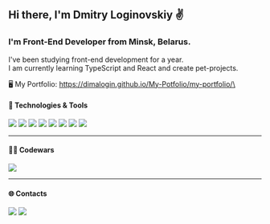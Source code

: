 ## Hi there, I'm Dmitry Loginovskiy :v:


### I'm Front-End Developer from Minsk, Belarus.

I've been studying front-end development for a year. \
I am currently learning TypeScript and React and create pet-projects.

:desktop_computer: My Portfolio: https://dimalogin.github.io/My-Potfolio/my-portfolio/\


#### :wrench: Technologies & Tools

<img src="https://img.shields.io/badge/HTML5-da502d?style=for-the-badge&logo=HTML5&logoColor=white"/> <img src="https://img.shields.io/badge/CSS3-1671bb?style=for-the-badge&logo=HTML5&logoColor=white"/> <img src="https://img.shields.io/badge/JavaScript-f4e220?style=for-the-badge&logo=JavaScript&logoColor=black"/> <img src="https://img.shields.io/badge/TypeScript-2f74c0?style=for-the-badge&logo=TypeScript&logoColor=white"/> <img src="https://img.shields.io/badge/react-black?style=for-the-badge&logo=React&logoColor=61DAFB"/> <img src="https://img.shields.io/badge/Webpack-212121?style=for-the-badge&logo=Webpack&logoColor=white"/> <img src="https://img.shields.io/badge/git-f44d27?style=for-the-badge&logo=git&logoColor=white"/> <img src="https://img.shields.io/badge/Figma-1d1d1d?style=for-the-badge&logo=Figma&logoColor=white"/>
<hr>

#### 🧑‍💻 Codewars

[<img src="https://img.shields.io/badge/Codewars-B1361E?style=for-the-badge&logo=Codewars&logoColor=white"/>](https://www.codewars.com/users/dimaLogin)
<hr>

#### :globe_with_meridians: Contacts

[<img src="https://img.shields.io/badge/LinkedIn-0077b7?style=for-the-badge&logo=LinkedIn&logoColor=white"/>](https://www.linkedin.com/in/dima-loginovskiy/) [<img src="https://img.shields.io/badge/Telegram-29a9eb?style=for-the-badge&logo=Telegram&logoColor=white"/>](https://t.me/loginovskiy_d)





